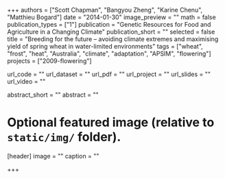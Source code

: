 +++
authors = ["Scott Chapman", "Bangyou Zheng", "Karine Chenu", "Matthieu Bogard"] 
date = "2014-01-30"
image_preview = ""
math = false
publication_types = ["1"]
publication = "Genetic Resources for Food and Agriculture in a Changing Climate"
publication_short = ""
selected = false
title = "Breeding for the future – avoiding climate extremes and maximising yield of spring wheat in water-limited environments"
tags = ["wheat", "frost", "heat", "Australia", "climate", "adaptation", "APSIM", "flowering"]
projects = ["2009-flowering"]

url_code = ""
url_dataset = ""
url_pdf = ""
url_project = ""
url_slides = ""
url_video = ""

abstract_short = ""
abstract = ""


# Optional featured image (relative to `static/img/` folder).
[header]
image = ""
caption = ""

+++
